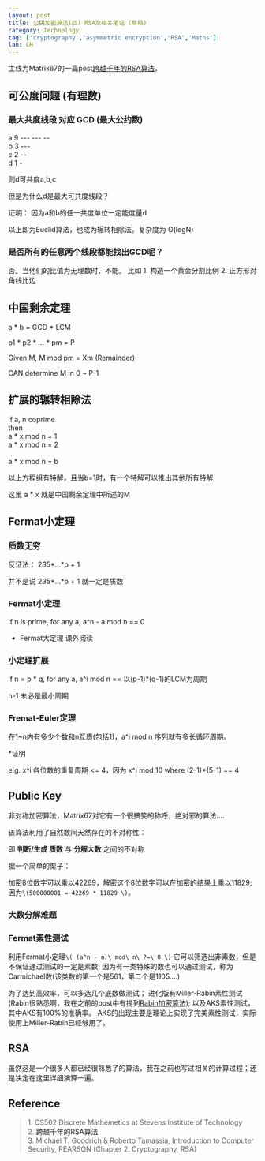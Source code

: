```yaml
---
layout: post
title: 公钥加密算法(四) RSA及相关笔记 (草稿)
category: Technology
tag: ['cryptography','asymmetric encryption','RSA','Maths']
lan: CH
---
```


主线为Matrix67的一篇post[跨越千年的RSA算法](http://www.matrix67.com/blog/archives/5100)。

<!--preview-->

## 可公度问题 (有理数)

### 最大共度线段 对应 GCD (最大公约数)

a 9 --- --- -- <br/>
b 3 --- <br/>
c 2 -- <br/>
d 1 - 

则d可共度a,b,c

但是为什么d是最大可共度线段？

证明：
因为a和b的任一共度单位一定能度量d

以上即为Euclid算法，也成为辗转相除法。复杂度为 O(logN)

### 是否所有的任意两个线段都能找出GCD呢？

否。当他们的比值为无理数时，不能。
比如 1. 构造一个黄金分割比例 2. 正方形对角线比边


## 中国剩余定理

a * b = GCD * LCM

p1 * p2 * ... * pm = P

Given M, M mod pm = Xm (Remainder)

CAN determine M in 0 ~ P-1

## 扩展的辗转相除法

if a, n coprime <br/>
then <br/>
a * x mod n = 1 <br/>
a * x mod n = 2 <br/>
... <br/>
a * x mod n = b

以上方程组有特解，且当b=1时，有一个特解可以推出其他所有特解

这里 a * x 就是中国剩余定理中所述的M

## Fermat小定理

### 质数无穷 

反证法： 2*3*5*...*p + 1

并不是说 2*3*5*...*p + 1 就一定是质数

### Fermat小定理

if n is prime, for any a, a^n - a mod n == 0

* Fermat大定理 课外阅读

### 小定理扩展

if n = p * q, for any a, a^i mod n == 以(p-1)*(q-1)的LCM为周期

n-1 未必是最小周期

### Fremat-Euler定理

在1~n内有多少个数和n互质(包括1)，a^i mod n 序列就有多长循环周期。

*证明

e.g. x^i 各位数的重复周期 <= 4，因为 x^i mod 10 where (2-1)*(5-1) == 4

## Public Key

非对称加密算法，Matrix67对它有一个很搞笑的称呼，绝对邪的算法....

该算法利用了自然数间天然存在的不对称性：

即 __判断/生成 质数__ 与 __分解大数__ 之间的不对称

据一个简单的栗子：

加密8位数字可以乘以42269，解密这个8位数字可以在加密的结果上乘以11829;
因为`\(500000001 = 42269 * 11829 \)`。

### 大数分解难题

### Fermat素性测试

利用Fermat小定理`\( (a^n - a)\ mod\ n\ ?=\ 0 \)`
它可以筛选出非素数，但是不保证通过测试的一定是素数;
因为有一类特殊的数也可以通过测试，称为Carmichael数(该类数的第一个是561，第二个是1105....)

为了达到高效率，可以多选几个底数做测试；
进化版有Miller-Rabin素性测试 (Rabin很熟悉啊，我在之前的post中有提到[Rabin加密算法](http://localhost:4000/way/public-key-three-rabin/));
以及AKS素性测试，其中AKS有100%的准确率。
AKS的出现主要是理论上实现了完美素性测试，实际使用上Miller-Rabin已经够用了。

## RSA

虽然这是一个很多人都已经很熟悉了的算法，我在之前也写过相关的计算过程；还是决定在这里详细演算一遍。

## Reference

<blockquote>
1. CS502 Discrete Mathemetics at Stevens Institute of Technology </br>
2. <a herf='http://www.matrix67.com/blog/archives/5100'>跨越千年的RSA算法</a> </br>
3. Michael T. Goodrich & Roberto Tamassia, Introduction to Computer Security, PEARSON (Chapter 2. Cryptography, RSA) </br>
</blockquote>


